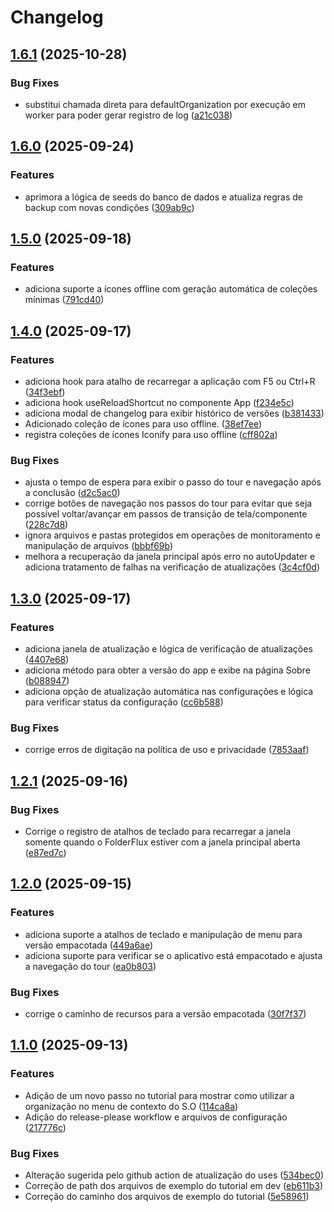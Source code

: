 # Changelog

## [1.6.1](https://github.com/Ruan-andre/folderflux/compare/v1.6.0...v1.6.1) (2025-10-28)


### Bug Fixes

* substitui chamada direta para defaultOrganization por execução em worker para poder gerar registro de log ([a21c038](https://github.com/Ruan-andre/folderflux/commit/a21c0380eead8ac90b3610126aa2006e22d46560))

## [1.6.0](https://github.com/Ruan-andre/folderflux/compare/v1.5.0...v1.6.0) (2025-09-24)


### Features

* aprimora a lógica de seeds do banco de dados e atualiza regras de backup com novas condições ([309ab9c](https://github.com/Ruan-andre/folderflux/commit/309ab9c5061c130093c57169046acb9a0541e941))

## [1.5.0](https://github.com/Ruan-andre/folderflux/compare/v1.4.0...v1.5.0) (2025-09-18)


### Features

* adiciona suporte a ícones offline com geração automática de coleções mínimas ([791cd40](https://github.com/Ruan-andre/folderflux/commit/791cd40ce4431a462b158ca85302b600a57fcf1d))

## [1.4.0](https://github.com/Ruan-andre/folderflux/compare/v1.3.0...v1.4.0) (2025-09-17)


### Features

* adiciona hook para atalho de recarregar a aplicação com F5 ou Ctrl+R ([34f3ebf](https://github.com/Ruan-andre/folderflux/commit/34f3ebf1a4793239da9fc8e072491b3eeeb7a1ea))
* adiciona hook useReloadShortcut no componente App ([f234e5c](https://github.com/Ruan-andre/folderflux/commit/f234e5c6c471a8ab2855f16a0d3e7a14555388fa))
* adiciona modal de changelog para exibir histórico de versões ([b381433](https://github.com/Ruan-andre/folderflux/commit/b38143353fa8b200b9565bb4be10764f3cbc01cb))
* Adicionado coleção de ícones para uso offline. ([38ef7ee](https://github.com/Ruan-andre/folderflux/commit/38ef7ee1a6a22a83377cc5c8ac47fabf0bd4a7c0))
* registra coleções de ícones Iconify para uso offline ([cff802a](https://github.com/Ruan-andre/folderflux/commit/cff802a88774908a17a19d3d455eee7c44b6d07a))


### Bug Fixes

* ajusta o tempo de espera para exibir o passo do tour e navegação após a conclusão ([d2c5ac0](https://github.com/Ruan-andre/folderflux/commit/d2c5ac094ea38bb516a0beea2126731407a4cb94))
* corrige botões de navegação nos passos do tour para evitar que seja possível voltar/avançar em passos de transição de tela/componente ([228c7d8](https://github.com/Ruan-andre/folderflux/commit/228c7d8d477369b2b846d5a09df8565fd9c426b0))
* ignora arquivos e pastas protegidos em operações de monitoramento e manipulação de arquivos ([bbbf69b](https://github.com/Ruan-andre/folderflux/commit/bbbf69b5f43ac552ba5c2d5e1244b0b3247e3945))
* melhora a recuperação da janela principal após erro no autoUpdater e adiciona tratamento de falhas na verificação de atualizações ([3c4cf0d](https://github.com/Ruan-andre/folderflux/commit/3c4cf0dff7a508652930343bbb6762cac8f85b5f))

## [1.3.0](https://github.com/Ruan-andre/folderflux/compare/v1.2.1...v1.3.0) (2025-09-17)


### Features

* adiciona janela de atualização e lógica de verificação de atualizações ([4407e68](https://github.com/Ruan-andre/folderflux/commit/4407e682d0912cd4e50f8de23b161d37a3b8b3c6))
* adiciona método para obter a versão do app e exibe na página Sobre ([b088947](https://github.com/Ruan-andre/folderflux/commit/b088947d722169e5a83fcfe05a16459b896d27e7))
* adiciona opção de atualização automática nas configurações e lógica para verificar status da configuração ([cc6b588](https://github.com/Ruan-andre/folderflux/commit/cc6b5889712dd50c25fb259aed0c93ff933ab894))


### Bug Fixes

* corrige erros de digitação na política de uso e privacidade ([7853aaf](https://github.com/Ruan-andre/folderflux/commit/7853aaf27cf8bf821decc983e48f9175d03ec204))

## [1.2.1](https://github.com/Ruan-andre/folderflux/compare/v1.2.0...v1.2.1) (2025-09-16)


### Bug Fixes

* Corrige o registro de atalhos de teclado para recarregar a janela somente quando o FolderFlux estiver com a janela principal aberta ([e87ed7c](https://github.com/Ruan-andre/folderflux/commit/e87ed7cb5038971a3657f9b341ac37124546b9c3))

## [1.2.0](https://github.com/Ruan-andre/folderflux/compare/v1.1.0...v1.2.0) (2025-09-15)


### Features

* adiciona suporte a atalhos de teclado e manipulação de menu para versão empacotada ([449a6ae](https://github.com/Ruan-andre/folderflux/commit/449a6ae14990646bd00bf9519b5123337a857e0c))
* adiciona suporte para verificar se o aplicativo está empacotado e ajusta a navegação do tour ([ea0b803](https://github.com/Ruan-andre/folderflux/commit/ea0b803aeb62b3050c5dc73f966614bae4030e8e))


### Bug Fixes

* corrige o caminho de recursos para a versão empacotada ([30f7f37](https://github.com/Ruan-andre/folderflux/commit/30f7f37e13644a0c66fdd21f3138913ecaf364df))

## [1.1.0](https://github.com/Ruan-andre/folderflux/compare/v1.0.0...v1.1.0) (2025-09-13)


### Features

* Adição de um novo passo no tutorial para mostrar como utilizar a organização no menu de contexto do S.O ([114ca8a](https://github.com/Ruan-andre/folderflux/commit/114ca8a3d98faeff58d5a780b5cee1d5fd8124ff))
* Adição do release-please workflow e arquivos de configuração ([217776c](https://github.com/Ruan-andre/folderflux/commit/217776c52da809ba4b38e4b58054115530e6e403))


### Bug Fixes

* Alteração sugerida pelo github action de atualização do uses ([534bec0](https://github.com/Ruan-andre/folderflux/commit/534bec08de48ea326b14f7ef79172217e110c296))
* Correção de path dos arquivos de exemplo do tutorial em dev ([eb611b3](https://github.com/Ruan-andre/folderflux/commit/eb611b379a1bfc2d8e3c3b95eb78f5fa6f02a6d3))
* Correção do caminho dos arquivos de exemplo do tutorial ([5e58961](https://github.com/Ruan-andre/folderflux/commit/5e58961fa4fb62c8605a1a98abdbfbc252293174))
